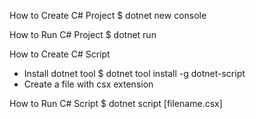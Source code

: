 How to Create C# Project
$ dotnet new console

How to Run C# Project
$ dotnet run


How to Create C# Script
- Install dotnet tool
  $ dotnet tool install -g dotnet-script
- Create a file with csx extension

How to Run C# Script
$ dotnet script [filename.csx]